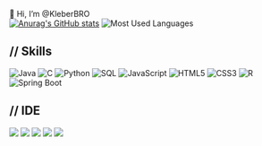 👋 Hi, I’m @KleberBRO  
  [![Anurag's GitHub stats](https://github-readme-stats.vercel.app/api?username=KleberBRO)](https://github.com/anuraghazra/github-readme-stats)
  ![Most Used Languages](https://github-readme-stats.vercel.app/api/top-langs/?username=KleberBRO)   

  ## // Skills  
  ![Java](https://img.shields.io/badge/Java-007396?style=for-the-badge&logo=openjdk&logoColor=white)
  ![C](https://img.shields.io/badge/C-00599C?style=for-the-badge&logo=c&logoColor=white)
  ![Python](https://img.shields.io/badge/Python-3776AB?style=for-the-badge&logo=python&logoColor=white)
  ![SQL](https://img.shields.io/badge/SQL-003B57?style=for-the-badge&logo=sqlite&logoColor=white)
  ![JavaScript](https://img.shields.io/badge/JavaScript-F7DF1E?style=for-the-badge&logo=javascript&logoColor=black)
  ![HTML5](https://img.shields.io/badge/HTML5-E34F26?style=for-the-badge&logo=html5&logoColor=white)
  ![CSS3](https://img.shields.io/badge/CSS3-1572B6?style=for-the-badge&logo=css3&logoColor=white)
  ![R](https://img.shields.io/badge/R-276DC3?style=for-the-badge&logo=r&logoColor=white)
  ![Spring Boot](https://img.shields.io/badge/Spring_Boot-6DB33F?style=for-the-badge&logo=spring-boot&logoColor=white)

  ## // IDE
  ![](https://img.shields.io/badge/IntelliJ_IDEA-000000.svg?style=for-the-badge&logo=intellij-idea&logoColor=white) 
  ![](https://img.shields.io/badge/PyCharm-000000.svg?&style=for-the-badge&logo=PyCharm&logoColor=white)
  ![](https://img.shields.io/badge/VSCode-0078D4?style=for-the-badge&logo=visual%20studio%20code&logoColor=white)
  ![](https://img.shields.io/badge/Android_Studio-3DDC84?style=for-the-badge&logo=android-studio&logoColor=white)
  ![](https://img.shields.io/badge/Colab-F9AB00?style=for-the-badge&logo=googlecolab&color=525252)

<!---
KleberBRO/KleberBRO is a ✨ special ✨ repository because its `README.md` (this file) appears on your GitHub profile.
You can click the Preview link to take a look at your changes.
--->
